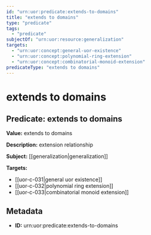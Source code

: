 ```yaml
---
id: "urn:uor:predicate:extends-to-domains"
title: "extends to domains"
type: "predicate"
tags:
  - "predicate"
subjectOf: "urn:uor:resource:generalization"
targets:
  - "urn:uor:concept:general-uor-existence"
  - "urn:uor:concept:polynomial-ring-extension"
  - "urn:uor:concept:combinatorial-monoid-extension"
predicateType: "extends to domains"
---
```


# extends to domains

## Predicate: extends to domains

**Value:** extends to domains

**Description:** extension relationship

**Subject:** [[generalization|generalization]]

**Targets:**

- [[uor-c-031|general uor existence]]
- [[uor-c-032|polynomial ring extension]]
- [[uor-c-033|combinatorial monoid extension]]

## Metadata

- **ID:** urn:uor:predicate:extends-to-domains

